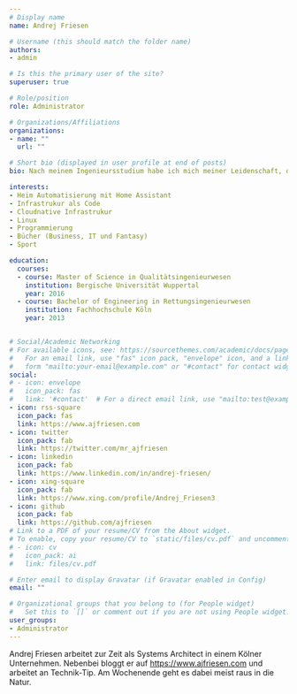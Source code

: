 ```yaml
---
# Display name
name: Andrej Friesen

# Username (this should match the folder name)
authors:
- admin

# Is this the primary user of the site?
superuser: true

# Role/position
role: Administrator

# Organizations/Affiliations
organizations:
- name: ""
  url: ""

# Short bio (displayed in user profile at end of posts)
bio: Nach meinem Ingenieursstudium habe ich mich meiner Leidenschaft, der IT gewidmet. Als Systems Architect modernisiere ich die Infrastruktur in einem Kölner Unternehmen und lerne jeden Tag etwas neues.

interests:
- Heim Automatisierung mit Home Assistant
- Infrastrukur als Code
- Cloudnative Infrastrukur
- Linux
- Programmierung
- Bücher (Business, IT und Fantasy)
- Sport

education:
  courses:
  - course: Master of Science in Qualitätsingenieurwesen
    institution: Bergische Universität Wuppertal
    year: 2016
  - course: Bachelor of Engineering in Rettungsingenieurwesen
    institution: Fachhochschule Köln
    year: 2013


# Social/Academic Networking
# For available icons, see: https://sourcethemes.com/academic/docs/page-builder/#icons
#   For an email link, use "fas" icon pack, "envelope" icon, and a link in the
#   form "mailto:your-email@example.com" or "#contact" for contact widget.
social:
# - icon: envelope
#   icon_pack: fas
#   link: '#contact'  # For a direct email link, use "mailto:test@example.org".
- icon: rss-square
  icon_pack: fas
  link: https://www.ajfriesen.com
- icon: twitter
  icon_pack: fab
  link: https://twitter.com/mr_ajfriesen
- icon: linkedin
  icon_pack: fab
  link: https://www.linkedin.com/in/andrej-friesen/
- icon: xing-square
  icon_pack: fab
  link: https://www.xing.com/profile/Andrej_Friesen3
- icon: github
  icon_pack: fab
  link: https://github.com/ajfriesen
# Link to a PDF of your resume/CV from the About widget.
# To enable, copy your resume/CV to `static/files/cv.pdf` and uncomment the lines below.
# - icon: cv
#   icon_pack: ai
#   link: files/cv.pdf

# Enter email to display Gravatar (if Gravatar enabled in Config)
email: ""

# Organizational groups that you belong to (for People widget)
#   Set this to `[]` or comment out if you are not using People widget.
user_groups:
- Administrator
---
```


Andrej Friesen arbeitet zur Zeit als Systems Architect in einem Kölner Unternehmen.
Nebenbei bloggt er auf https://www.ajfriesen.com und arbeitet an Technik-Tip.
Am Wochenende geht es dabei meist raus in die Natur.